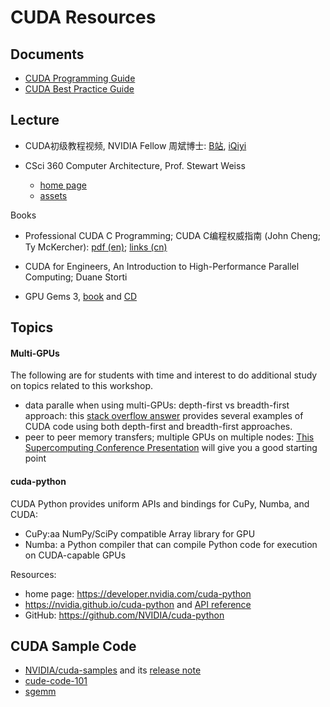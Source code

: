 # CUDA Resources


## Documents

- [CUDA Programming Guide](https://docs.nvidia.com/cuda/cuda-c-programming-guide/index.html)
- [CUDA Best Practice Guide](https://docs.nvidia.com/cuda/cuda-c-best-practices-guide/index.html)


## Lecture







- CUDA初级教程视频, NVIDIA Fellow 周斌博士: [B站](https://www.bilibili.com/video/BV1kx411m7Fk), [iQiyi](http://www.iqiyi.com/a_19rrhbvoe9.html)

- CSci 360 Computer Architecture, Prof. Stewart Weiss 

	* [home page](http://compsci.hunter.cuny.edu/~sweiss/course_materials/csci360/csci360_f14.php)
	* [assets](./cuny-sweiss-csci360/)

Books

- Professional CUDA C Programming; CUDA C编程权威指南 (John Cheng; Ty McKercher): 
[pdf (en)](https://www.cs.utexas.edu/~rossbach/cs380p/papers/cuda-programming.pdf);   [links (cn)](https://developer.aliyun.com/article/109432?spm=a2c6h.12873639.article-detail.58.745186b8BHLDE0&scm=20140722.ID_community@@article@@109432._.ID_community@@article@@109432-OR_rec-V_1)

- CUDA for Engineers, An Introduction to High-Performance Parallel Computing; Duane Storti
- GPU Gems 3, [book](https://developer.nvidia.com/gpugems/gpugems3/part-i-geometry) and [CD](https://http.download.nvidia.com/developer/GPU_Gems_3/CD)


## Topics

#### Multi-GPUs

The following are for students with time and interest to do additional study on topics related to this workshop.

* data paralle when using multi-GPUs: depth-first vs breadth-first approach: this [stack overflow answer](https://stackoverflow.com/questions/11673154/concurrency-in-cuda-multi-gpu-executions) provides several examples of CUDA code using both depth-first and breadth-first approaches.
* peer to peer memory transfers;  multiple GPUs on multiple nodes:  [This Supercomputing Conference Presentation](https://www.nvidia.com/docs/IO/116711/sc11-multi-gpu.pdf) will give you a good starting point


#### cuda-python

CUDA Python provides uniform APIs and bindings for CuPy, Numba, and CUDA:

* CuPy:aa NumPy/SciPy compatible Array library for GPU  
* Numba: a Python compiler that can compile Python code for execution on CUDA-capable GPUs



Resources:

* home page: https://developer.nvidia.com/cuda-python
* https://nvidia.github.io/cuda-python and [API reference](https://nvidia.github.io/cuda-python/api.html)
* GitHub: https://github.com/NVIDIA/cuda-python


## CUDA Sample Code


- [NVIDIA/cuda-samples](https://github.com/NVIDIA/cuda-samples) and its [release note](https://docs.nvidia.com/cuda/cuda-toolkit-release-notes/index.html)
- [cude-code-101](./cude-code-101/)
- [sgemm](https://github.com/cwpearson/nvidia-performance-tools/tree/90890e807ef9fc1532ee08938de6689444701686/sgemm)

